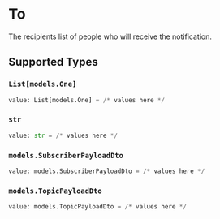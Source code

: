 # To

The recipients list of people who will receive the notification.


## Supported Types

### `List[models.One]`

```python
value: List[models.One] = /* values here */
```

### `str`

```python
value: str = /* values here */
```

### `models.SubscriberPayloadDto`

```python
value: models.SubscriberPayloadDto = /* values here */
```

### `models.TopicPayloadDto`

```python
value: models.TopicPayloadDto = /* values here */
```

